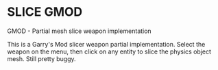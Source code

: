 # SLICE GMOD
GMOD - Partial mesh slice weapon implementation

This is a Garry's Mod slicer weapon partial implementation. Select the weapon on the menu, then click on any entity to slice the physics object mesh. Still pretty buggy.

